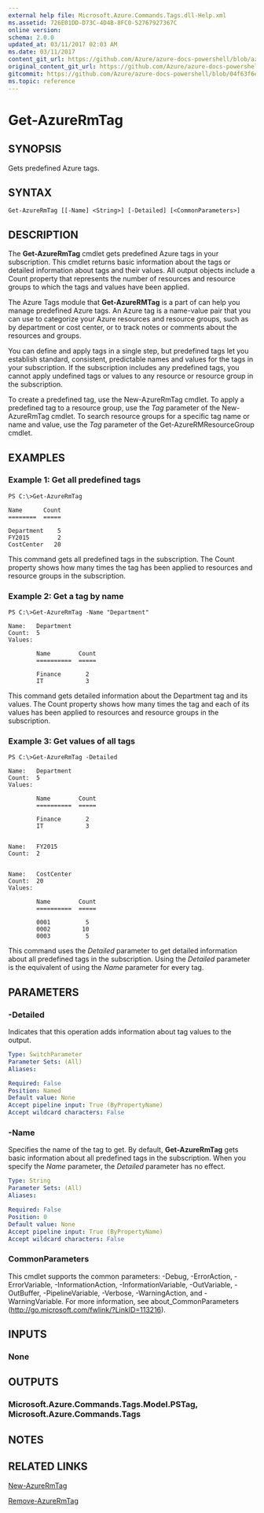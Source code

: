 ```yaml
---
external help file: Microsoft.Azure.Commands.Tags.dll-Help.xml
ms.assetid: 726E01DD-D73C-4D4B-8FC0-52767927367C
online version:
schema: 2.0.0
updated_at: 03/11/2017 02:03 AM
ms.date: 03/11/2017
content_git_url: https://github.com/Azure/azure-docs-powershell/blob/azurestack/azureps-cmdlets-docs/ResourceManager/AzureRM.Tags/v2.7.0/Get-AzureRmTag.md
original_content_git_url: https://github.com/Azure/azure-docs-powershell/blob/azurestack/azureps-cmdlets-docs/ResourceManager/AzureRM.Tags/v2.7.0/Get-AzureRmTag.md
gitcommit: https://github.com/Azure/azure-docs-powershell/blob/04f63f6e685743ace2c57eb157574e34e8610b1c
ms.topic: reference
---
```


# Get-AzureRmTag

## SYNOPSIS
Gets predefined Azure tags.

## SYNTAX

```
Get-AzureRmTag [[-Name] <String>] [-Detailed] [<CommonParameters>]
```

## DESCRIPTION
The **Get-AzureRmTag** cmdlet gets predefined Azure tags in your subscription.
This cmdlet returns basic information about the tags or detailed information about tags and their values.
All output objects include a Count property that represents the number of resources and resource groups to which the tags and values have been applied.

The Azure Tags module that **Get-AzureRMTag** is a part of can help you manage predefined Azure tags.
An Azure tag is a name-value pair that you can use to categorize your Azure resources and resource groups, such as by department or cost center, or to track notes or comments about the resources and groups.

You can define and apply tags in a single step, but predefined tags let you establish standard, consistent, predictable names and values for the tags in your subscription.
If the subscription includes any predefined tags, you cannot apply undefined tags or values to any resource or resource group in the subscription.

To create a predefined tag, use the New-AzureRmTag cmdlet.
To apply a predefined tag to a resource group, use the *Tag* parameter of the New-AzureRmTag cmdlet.
To search resource groups for a specific tag name or name and value, use the *Tag* parameter of the Get-AzureRMResourceGroup cmdlet.

## EXAMPLES

### Example 1: Get all predefined tags
```
PS C:\>Get-AzureRmTag

Name      Count
========  =====

Department    5
FY2015        2
CostCenter   20
```

This command gets all predefined tags in the subscription.
The Count property shows how many times the tag has been applied to resources and resource groups in the subscription.

### Example 2: Get a tag by name
```
PS C:\>Get-AzureRmTag -Name "Department"

Name:   Department
Count:  5
Values: 

        Name        Count
        ==========  =====

        Finance       2
        IT            3
```

This command gets detailed information about the Department tag and its values.
The Count property shows how many times the tag and each of its values has been applied to resources and resource groups in the subscription.

### Example 3: Get values of all tags
```
PS C:\>Get-AzureRmTag -Detailed

Name:   Department
Count:  5
Values: 

        Name        Count
        ==========  =====

        Finance       2
        IT            3


Name:   FY2015
Count:  2


Name:   CostCenter
Count:  20
Values: 

        Name        Count
        ==========  =====

        0001          5
        0002         10
        0003          5
```

This command uses the *Detailed* parameter to get detailed information about all predefined tags in the subscription.
Using the *Detailed* parameter is the equivalent of using the *Name* parameter for every tag.

## PARAMETERS

### -Detailed
Indicates that this operation adds information about tag values to the output.

```yaml
Type: SwitchParameter
Parameter Sets: (All)
Aliases: 

Required: False
Position: Named
Default value: None
Accept pipeline input: True (ByPropertyName)
Accept wildcard characters: False
```

### -Name
Specifies the name of the tag to get.
By default, **Get-AzureRmTag** gets basic information about all predefined tags in the subscription.
When you specify the *Name* parameter, the *Detailed* parameter has no effect.

```yaml
Type: String
Parameter Sets: (All)
Aliases: 

Required: False
Position: 0
Default value: None
Accept pipeline input: True (ByPropertyName)
Accept wildcard characters: False
```

### CommonParameters
This cmdlet supports the common parameters: -Debug, -ErrorAction, -ErrorVariable, -InformationAction, -InformationVariable, -OutVariable, -OutBuffer, -PipelineVariable, -Verbose, -WarningAction, and -WarningVariable. For more information, see about_CommonParameters (http://go.microsoft.com/fwlink/?LinkID=113216).

## INPUTS

### None

## OUTPUTS

### Microsoft.Azure.Commands.Tags.Model.PSTag, Microsoft.Azure.Commands.Tags

## NOTES

## RELATED LINKS

[New-AzureRmTag](./New-AzureRmTag.md)

[Remove-AzureRmTag](./Remove-AzureRmTag.md)



